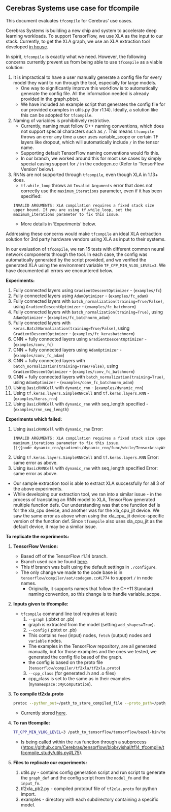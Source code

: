 ## Cerebras Systems use case for tfcompile
This document evaluates `tfcompile` for Cerebras’ use cases.

 Cerebras Systems is building a new chip and system to accelerate deep learning workloads. To support TensorFlow, we use XLA as the input to our stack. Currently, to get the XLA graph, we use an XLA extraction tool developed [in house](https://github.com/Cerebras/tensorflow/tree/vishal/tf14_hlopass/tensorflow/tools/xla_extract).

 In spirit, `tfcompile` is exactly what we need. However, the following concerns currently prevent us from being able to use `tfcompile` as a viable solution:
  1. It is impractical to have a user manually generate a config file for every model they want to run through the tool, especially for large models.
     * One way to significantly improve this workflow is to automatically generate the config file. All the information needed is already provided in the graph.pbtxt.<br/>
     * We have included an example script that generates the config file for our provided examples in utils.py (for r1.14). Ideally, a solution like this can be adopted for `tfcompile`.
  1. Naming of variables is prohibitively restrictive.<br/>
     * Currently, naming must follow C++ naming conventions, which does not support special characters such as `/`. This means `tfcompile` throws an error any time a user uses variable_scope or certain TF layers like dropout, which will automatically include `/` in the tensor name.<br/>
     * Supporting default TensorFlow naming conventions would fix this.<br/>
     * In our branch, we worked around this for most use cases by simply special casing support for `/` in the codegen.cc (Refer to ‘TensorFlow Version’ below).<br/>
  1. RNNs are not supported through `tfcompile`, even though XLA in 1.13+ does.<br/>
     *  `tf.while_loop` throws an `Invalid Arguments` error that does not correctly use the `maximum_iterations` parameter, even if it has been specified: <br/>
     ```
     INVALID ARGUMENTS: XLA compilation requires a fixed stack size upper bound. If you are using tf.while_loop, set the
     maximum_iterations parameter to fix this issue.
     ```
     * More details in ‘Experiments’ below.<br/>

Addressing these concerns would make `tfcompile` an ideal XLA extraction solution for 3rd party hardware vendors using XLA as input to their systems.

In our evaluation of `tfcompile`, we ran 15 tests with different common neural network components through the tool. In each case, the config was automatically generated by the script provided, and we verified the generated XLA using the environment variable `TF_CPP_MIN_VLOG_LEVEL=3`. We have documented all errors we encountered below.

**Experiments:**
1. Fully connected layers  using `GradientDescentOptimizer` - (`examples/fc`)
2. Fully connected layers using `AdamOptimizer` - (`examples/fc_adam`)
3. Fully connected layers with `batch_normalization(training=True/False)`, using `GradientDescentOptimizer` - (`examples/fc_batchnorm`)
4. Fully connected layers with `batch_normalization(training=True)`, using `AdamOptimizer` - (`examples/fc_batchnorm_adam`)
5. Fully connected layers with `keras.BatchNormalization(training=True/False)`, using `GradientDescentOptimizer` - (`examples/fc_kerasbatchnorm`)
6. CNN + fully connected layers using `GradientDescentOptimizer` - (`examples/conv_fc`)
7. CNN + fully connected layers using `AdamOptimizer` - (`examples/conv_fc_adam`)
8. CNN + fully connected layers with `batch_normalization(training=True/False)`, using `GradientDescentOptimizer` - (`examples/conv_fc_batchnorm`)
9. CNN + fully connected layers with `batch_normalization(training=True)`, using `AdamOptimizer` - (`examples/conv_fc_batchnorm_adam`)
10. Using `BasicRNNCell` with `dynamic_rnn` - (`examples/dynamic_rnn`)
11. Using `tf.keras.layers.SimpleRNNCell` and `tf.keras.layers.RNN` - (`examples/keras_rnn`)
12. Using `BasicRNNCell` with `dynamic_rnn` with seq_length specified - (`examples/rnn_seq_length`)

**Experiments which failed:**
 1. Using `BasicRNNCell` with `dynamic_rnn` Error:
    ```Bash
    INVALID ARGUMENTS: XLA compilation requires a fixed stack size upper bound. If you are using tf.while_loop, set the
    maximum_iterations parameter to fix this issue.
    [[{{node dynamic_rnn/gradients/dynamic_rnn/func/while/TensorArrayWrite/TensorArrayWriteV3_grad/TensorArrayReadV3/f_acc}}]]
    ```
 2. Using `tf.keras.layers.SimpleRNNCell` and `tf.keras.layers.RNN` Error: same error as above.
 3. Using `BasicRNNCell` with `dynamic_rnn` with seq_length specified Error: same error as above.
   * Our sample extraction tool is able to extract XLA successfully for all 3 of the above experiments.
   * While developing our extraction tool, we ran into a similar issue - in the process of translating an RNN model to XLA, TensorFlow generated multiple function defs. Our understanding was that one function def is for the xla_cpu device, and another was for the xla_cpu_jit device. We saw the same error as above when using the xla_cpu_jit device-specific version of the function def. Since `tfcompile` also uses xla_cpu_jit as the default device, it may be a similar issue. 

**To replicate the experiments:**
  1. **TensorFlow Version:**  
     * Based off of the TensorFlow r1.14 branch.
     * Branch used can be found [here](https://github.com/Cerebras/tensorflow/tree/vishal/tf14_tfcompile/).
     * This tf branch was built using the default settings in `./configure`.
     * The only change we made to the code base is in `tensorflow/compiler/aot/codegen.cc#L774` to support `/` in node names.
       * Originally, it supports names that follow the C++11 Standard naming convention, so this change is to handle variable_scope.

  2. **Inputs given to tfcompile:**  
     * `tfcompile` command line tool requires at least:
       1. `--graph` (.pbtxt or .pb)
         * graph is extracted from the model (setting `add_shapes=True`).
       2. `--config` (.pbtxt or .pb)
         * This contains `feed` (input) nodes, `fetch` (output) nodes and `variable` nodes.
         * The examples in the TensorFlow repository, are all generated manually, but for those examples and the ones we tested, we generated the config file based of the graph.
         * the config is based on the proto file (`tensorflow/compiler/tf2xla/tf2xla.proto`)
       3. `--cpp_class` (for generated .h  and .o files)
         * cpp_class is set to the same as in their examples (`mynamespace::MyComputation`).

  3. **To compile tf2xla.proto**  
     ```Bash
     protoc --python_out=/path_to_store_compiled_file --proto_path=/path_to_tensorflow_dir/tensorflow   tensorflow/compiler/tf2xla/tf2xla.proto
     ```
     * Currently stored [here](https://github.com/Cerebras/tensorflow/blob/vishal/tf14_tfcompile/tfcompile_study/tf2xla_pb2.py).

  4. **To run tfcompile:**  
     ```Bash
     TF_CPP_MIN_VLOG_LEVEL=3 /path_to_tensorflow/tensorflow/bazel-bin/tensorflow/compiler/aot/tfcompile --graph=graph_model_fn.pbtxt --config=config_model_fn.config.pbtxt --cpp_class="mynamespace::MyComputation"
     ```
     * Is being called within the `run` function through a subprocess (https://github.com/Cerebras/tensorflow/blob/vishal/tf14_tfcompile/tfcompile_study/utils.py#L75).


  5. **Files to replicate our experiments:**  
     1. utils.py - contains config generation script and run script to generate the `graph_def` and the config script from the `model_fn` and the `input_fn`.
     2. tf2xla_pb2.py - compiled protobuf file of `tf2xla.proto` for python import.
     3. examples - directory with each subdirectory containing a specific model.
